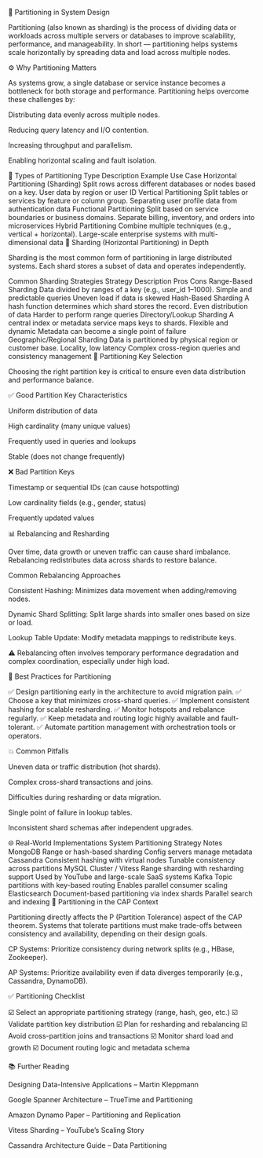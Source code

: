 🧩 Partitioning in System Design

Partitioning (also known as sharding) is the process of dividing data or workloads across multiple servers or databases to improve scalability, performance, and manageability.
In short — partitioning helps systems scale horizontally by spreading data and load across multiple nodes.

⚙️ Why Partitioning Matters

As systems grow, a single database or service instance becomes a bottleneck for both storage and performance.
Partitioning helps overcome these challenges by:

Distributing data evenly across multiple nodes.

Reducing query latency and I/O contention.

Increasing throughput and parallelism.

Enabling horizontal scaling and fault isolation.

🧭 Types of Partitioning
Type	Description	Example Use Case
Horizontal Partitioning (Sharding)	Split rows across different databases or nodes based on a key.	User data by region or user ID
Vertical Partitioning	Split tables or services by feature or column group.	Separating user profile data from authentication data
Functional Partitioning	Split based on service boundaries or business domains.	Separate billing, inventory, and orders into microservices
Hybrid Partitioning	Combine multiple techniques (e.g., vertical + horizontal).	Large-scale enterprise systems with multi-dimensional data
🔑 Sharding (Horizontal Partitioning) in Depth

Sharding is the most common form of partitioning in large distributed systems.
Each shard stores a subset of data and operates independently.

Common Sharding Strategies
Strategy	Description	Pros	Cons
Range-Based Sharding	Data divided by ranges of a key (e.g., user_id 1–1000).	Simple and predictable queries	Uneven load if data is skewed
Hash-Based Sharding	A hash function determines which shard stores the record.	Even distribution of data	Harder to perform range queries
Directory/Lookup Sharding	A central index or metadata service maps keys to shards.	Flexible and dynamic	Metadata can become a single point of failure
Geographic/Regional Sharding	Data is partitioned by physical region or customer base.	Locality, low latency	Complex cross-region queries and consistency management
🧮 Partitioning Key Selection

Choosing the right partition key is critical to ensure even data distribution and performance balance.

✅ Good Partition Key Characteristics

Uniform distribution of data

High cardinality (many unique values)

Frequently used in queries and lookups

Stable (does not change frequently)

❌ Bad Partition Keys

Timestamp or sequential IDs (can cause hotspotting)

Low cardinality fields (e.g., gender, status)

Frequently updated values

📊 Rebalancing and Resharding

Over time, data growth or uneven traffic can cause shard imbalance.
Rebalancing redistributes data across shards to restore balance.

Common Rebalancing Approaches

Consistent Hashing: Minimizes data movement when adding/removing nodes.

Dynamic Shard Splitting: Split large shards into smaller ones based on size or load.

Lookup Table Update: Modify metadata mappings to redistribute keys.

⚠️ Rebalancing often involves temporary performance degradation and complex coordination, especially under high load.

🧠 Best Practices for Partitioning

✅ Design partitioning early in the architecture to avoid migration pain.
✅ Choose a key that minimizes cross-shard queries.
✅ Implement consistent hashing for scalable resharding.
✅ Monitor hotspots and rebalance regularly.
✅ Keep metadata and routing logic highly available and fault-tolerant.
✅ Automate partition management with orchestration tools or operators.

💥 Common Pitfalls

Uneven data or traffic distribution (hot shards).

Complex cross-shard transactions and joins.

Difficulties during resharding or data migration.

Single point of failure in lookup tables.

Inconsistent shard schemas after independent upgrades.

🌐 Real-World Implementations
System	Partitioning Strategy	Notes
MongoDB	Range or hash-based sharding	Config servers manage metadata
Cassandra	Consistent hashing with virtual nodes	Tunable consistency across partitions
MySQL Cluster / Vitess	Range sharding with resharding support	Used by YouTube and large-scale SaaS systems
Kafka	Topic partitions with key-based routing	Enables parallel consumer scaling
Elasticsearch	Document-based partitioning via index shards	Parallel search and indexing
🧩 Partitioning in the CAP Context

Partitioning directly affects the P (Partition Tolerance) aspect of the CAP theorem.
Systems that tolerate partitions must make trade-offs between consistency and availability, depending on their design goals.

CP Systems: Prioritize consistency during network splits (e.g., HBase, Zookeeper).

AP Systems: Prioritize availability even if data diverges temporarily (e.g., Cassandra, DynamoDB).

✅ Partitioning Checklist

☑️ Select an appropriate partitioning strategy (range, hash, geo, etc.)
☑️ Validate partition key distribution
☑️ Plan for resharding and rebalancing
☑️ Avoid cross-partition joins and transactions
☑️ Monitor shard load and growth
☑️ Document routing logic and metadata schema

📚 Further Reading

Designing Data-Intensive Applications – Martin Kleppmann

Google Spanner Architecture – TrueTime and Partitioning

Amazon Dynamo Paper – Partitioning and Replication

Vitess Sharding – YouTube’s Scaling Story

Cassandra Architecture Guide – Data Partitioning
